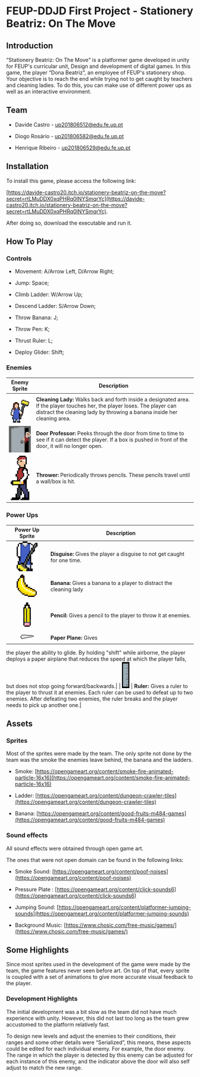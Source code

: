 # FEUP-DDJD First Project - Stationery Beatriz: On The Move

## Introduction

“Stationery Beatriz: On The Move” is a platformer game developed in unity for
FEUP's curricular unit, Design and development of digital games. In this game,
the player “Dona Beatriz”, an employee of FEUP's stationery shop. Your objective
is to reach the end while trying not to get caught by teachers and cleaning
ladies. To do this, you can make use of different power ups as well as an
interactive environment.

## Team

- Davide Castro - up201806512@edu.fe.up.pt

- Diogo Rosário - up201806582@edu.fe.up.pt

- Henrique Ribeiro - up201806529@edu.fe.up.pt

## Installation

To install this game, please access the following link:

[https://davide-castro20.itch.io/stationery-beatriz-on-the-move?secret=rtLMuDDX0xqPHRq0INYSmqrYc](https://davide-castro20.itch.io/stationery-beatriz-on-the-move?secret=rtLMuDDX0xqPHRq0INYSmqrYc).

After doing so, download the executable and run it.

## How To Play

### Controls

- Movement: A/Arrow Left, D/Arrow Right;

- Jump: Space;

- Climb Ladder: W/Arrow Up;

- Descend Ladder: S/Arrow Down;

- Throw Banana: J;

- Throw Pen: K;

- Thrust Ruler: L;

- Deploy Glider: Shift;

### Enemies

|                    Enemy Sprite                    | Description                                                                                                                                                                                             |
| :------------------------------------------------: | ------------------------------------------------------------------------------------------------------------------------------------------------------------------------------------------------------- |
| ![Cleaning Lady Sprite](./images/cleaningLady.png) | **Cleaning Lady:** Walks back and forth inside a designated area. If the player touches her, the player loses. The player can distract the cleaning lady by throwing a banana inside her cleaning area. |
|    ![Door Enemy Sprite](./images/doorProf.png)     | **Door Professor:** Peeks through the door from time to time to see if it can detect the player. If a box is pushed in front of the door, it will no longer open.                                       |
|   ![Pencil Thrower Sprite](./images/thrower.png)   | **Thrower:** Periodically throws pencils. These pencils travel until a wall/box is hit.                                                                                                                 |

### Power Ups

|                    Power Up Sprite                     | Description                                                               |
| :----------------------------------------------------: | ------------------------------------------------------------------------- |
|       ![Disguise Sprite](./images/disguise.png)        | **Disguise:** Gives the player a disguise to not get caught for one time. |
|         ![Banana Sprite](./images/banana.png)          | **Banana:** Gives a banana to a player to distract the cleaning lady      |
|         ![Pencil Sprite](./images/pencil.png)          | **Pencil:** Gives a pencil to the player to throw it at enemies.          |
| ![Paper Plane Thrower Sprite](./images/paperPlane.png) | **Paper Plane:** Gives                                                    |

the player the ability to glide. By holding "shift" while airborne, the player
deploys a paper airplane that reduces the speed at which the player falls, but
does not stop going forward/backwards.| | ![Ruler Sprite](./images/ruler.png) |
**Ruler:** Gives a ruler to the player to thrust it at enemies. Each ruler can
be used to defeat up to two enemies. After defeating two enemies, the ruler
breaks and the player needs to pick up another one.|

## Assets

### Sprites

Most of the sprites were made by the team. The only sprite not done by the team
was the smoke the enemies leave behind, the banana and the ladders.

- Smoke:
  [https://opengameart.org/content/smoke-fire-animated-particle-16x16](https://opengameart.org/content/smoke-fire-animated-particle-16x16)

- Ladder:
  [https://opengameart.org/content/dungeon-crawler-tiles](https://opengameart.org/content/dungeon-crawler-tiles)

- Banana:
  [https://opengameart.org/content/good-fruits-m484-games](https://opengameart.org/content/good-fruits-m484-games)

### Sound effects

All sound effects were obtained through open game art.

The ones that were not open domain can be found in the following links:

- Smoke Sound:
  [https://opengameart.org/content/poof-noises](https://opengameart.org/content/poof-noises)

- Pressure Plate :
  [https://opengameart.org/content/click-sounds6](https://opengameart.org/content/click-sounds6)

- Jumping Sound:
  [https://opengameart.org/content/platformer-jumping-sounds](https://opengameart.org/content/platformer-jumping-sounds)

- Background Music:
  [https://www.chosic.com/free-music/games/](https://www.chosic.com/free-music/games/)

## Some Highlights

Since most sprites used in the development of the game were made by the team,
the game features never seen before art. On top of that, every sprite is coupled
with a set of animations to give more accurate visual feedback to the player.

### Development Highlights

The initial development was a bit slow as the team did not have much experience
with unity. However, this did not last too long as the team grew accustomed to
the platform relatively fast.

To design new levels and adjust the enemies to their conditions, their ranges
and some other details were “Serialized”, this means, these aspects could be
edited for each individual enemy. For example, the door enemy. The range in
which the player is detected by this enemy can be adjusted for each instance of
this enemy, and the indicator above the door will also self adjust to match the
new range.

